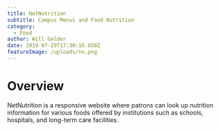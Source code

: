 ```yaml
---
title: NetNutrition
subtitle: Campus Menus and Food Nutrition
category:
  - Food
author: Will Gelder
date: 2019-07-29T17:30:16.858Z
featureImage: /uploads/nn.png
---
```


# Overview

NetNutrition is a responsive website where patrons can look up nutrition information for various foods offered by institutions such as schools, hospitals, and long-term care facilities.

